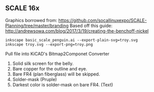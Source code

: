 ## SCALE 16x

Graphics borrowed from: https://github.com/socallinuxexpo/SCALE-Planning/tree/master/branding
Based off this guide: http://andrewsowa.com/blog/2017/3/19/creating-the-benchoff-nickel

```
inkscape basic_scale_penguin.ai --export-plain-svg=troy.svg
inkscape troy.svg --export-png=troy.png
```

Pull file into KiCAD's Bitmap2Componet Converter
1) Solid silk screen for the belly. 
2) Bare copper for the outline and eye.
3) Bare FR4 (plan fiberglass) will be skipped.
4) Solder-mask (Pruple)
5) Darkest color is solder-mask on bare FR4. (Text)


